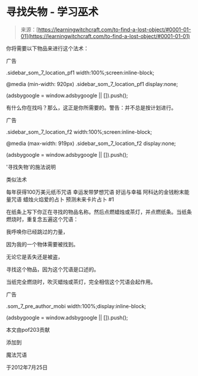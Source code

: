 <!--yml

category: 未分类

日期：2024-06-12 18:18:07

-->

# 寻找失物 - 学习巫术

> 来源：[https://learningwitchcraft.com/to-find-a-lost-object/#0001-01-01](https://learningwitchcraft.com/to-find-a-lost-object/#0001-01-01)

你将需要以下物品来进行这个法术：

广告

.sidebar_som_7_location_pf1 width:100%;screen:inline-block;

@media (min-width: 920px) .sidebar_som_7_location_pf1 display:none;

(adsbygoogle = window.adsbygoogle || []).push();

有什么你在找吗？那么，这正是你所需要的。警告：并不总是按计划进行。

广告

.sidebar_som_7_location_f2 width:100%;screen:inline-block;

@media (max-width: 919px) .sidebar_som_7_location_f2 display:none;

(adsbygoogle = window.adsbygoogle || []).push();

'寻找失物'的施法说明

类似法术

每年获得100万美元纸币咒语 幸运发带梦想咒语 好运与幸福 阿科达的金钱粉末能量咒语 蜡烛火焰爱的占卜 预测未来卡片占卜 #1

在纸条上写下你正在寻找的物品名称。然后点燃蜡烛或茶灯，并点燃纸条。当纸条燃烧时，重复念五遍这个咒语：

我呼唤你已经跳过的力量，

因为我的一个物体需要被找到。

无论它是丢失还是被盗，

寻找这个物品，因为这个咒语是口述的。

当纸完全燃烧时，吹灭蜡烛或茶灯，完全相信这个咒语会起作用。

广告

.som_7_pre_author_mobi width:100%;display:inline-block;

(adsbygoogle = window.adsbygoogle || []).push();

本文由pof203贡献

添加到

魔法咒语

于2012年7月25日
